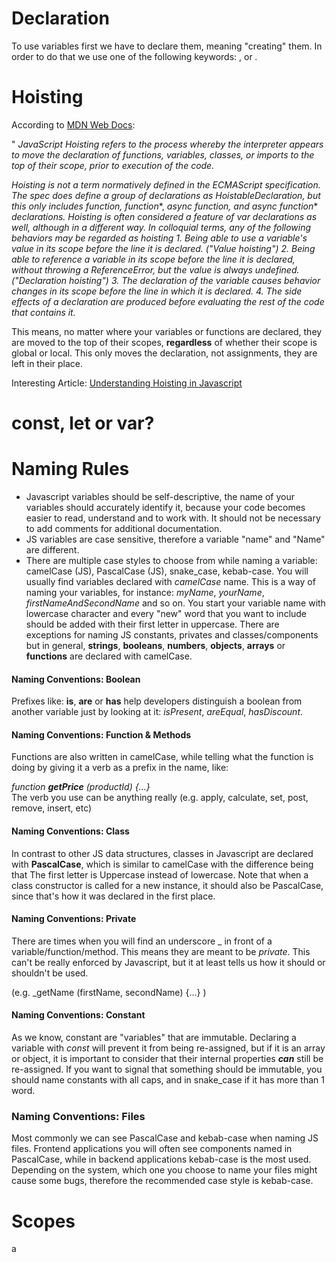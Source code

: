 # Declaration
To use variables first we have to declare them, meaning "creating" them. In order to do that we use one of the following keywords: <const>, <let> or <var>.


# Hoisting
According to [MDN Web Docs](https://developer.mozilla.org/en-US/docs/Glossary/Hoisting):

"  *JavaScript Hoisting refers to the process whereby the interpreter appears to move the declaration of functions, variables, classes, or imports to the top of their scope, prior to execution of the code.*

*Hoisting is not a term normatively defined in the ECMAScript specification. The spec does define a group of declarations as HoistableDeclaration, but this only includes function, function**, *async function, and async function** *declarations. Hoisting is often considered a feature of var declarations as well, although in a different way. In colloquial terms, any of the following behaviors may be regarded as hoisting*
*1. Being able to use a variable's value in its scope before the line it is declared. ("Value hoisting")*
*2. Being able to reference a variable in its scope before the line it is declared, without throwing a ReferenceError, but the value is always undefined. ("Declaration hoisting")*
*3. The declaration of the variable causes behavior changes in its scope before the line in which it is declared.*
*4. The side effects of a declaration are produced before evaluating the rest of the code that contains it.*

This means, no matter where your variables or functions are declared, they are moved to the top of their scopes, **regardless** of whether their scope is global or local. This only moves the declaration, not assignments, they are left in their place.

Interesting Article: [Understanding Hoisting in Javascript](https://www.digitalocean.com/community/tutorials/understanding-hoisting-in-javascript) 

# const, let or var?



# Naming Rules
- Javascript variables should be self-descriptive, the name of your variables should accurately identify it, because your code becomes easier to read, understand and to work with. It should not be necessary to add comments for additional documentation.
- JS variables are case sensitive, therefore a variable "name" and "Name" are different.
- There are multiple case styles to choose from while naming a variable: camelCase (JS), PascalCase (JS), snake_case,  kebab-case.
You will usually find variables declared with *camelCase* name. This is a way of naming your variables, for instance: *myName*, *yourName*, *firstNameAndSecondName* and so on. You start your variable name with lowercase character and every "new" word that you want to include should be added with their first letter in uppercase.
There are exceptions for naming JS constants, privates and classes/components but in general, **strings**, **booleans**, **numbers**, **objects**, **arrays** or **functions** are declared with camelCase.

#### Naming Conventions: Boolean
Prefixes like: **is**, **are** or **has** help developers distinguish a boolean from another variable just by looking at it: *isPresent*, *areEqual*, *hasDiscount*.
#### Naming Conventions: Function & Methods
Functions are also written in camelCase, while telling what the function is doing by giving it a verb as a prefix in the name, like:

*function **getPrice** (productId) {...}*  
The verb you use can be anything really (e.g. apply, calculate, set, post, remove, insert, etc)

#### Naming Conventions: Class

In contrast to other JS data structures, classes in Javascript are declared with **PascalCase**, which is similar to camelCase with the difference being that The first letter is Uppercase instead of lowercase. Note that when a class constructor is called for a new instance, it should also be PascalCase, since that's how it was declared in the first place.

#### Naming Conventions: Private

There are times when you will find an underscore _  in front of a variable/function/method. This means they are meant to be *private*. This can't be really enforced by Javascript, but it at least tells us how it should or shouldn't be used.

(e.g. _getName (firstName, secondName) {...} )

#### Naming Conventions: Constant

As we know, constant are "variables" that are immutable. Declaring a variable with *const* will prevent it from being re-assigned, but if it is an array or object, it is important to consider that their internal properties ***can*** still be re-assigned.
If you want to signal that something should be immutable, you should name constants with all caps, and in snake_case if it has more than 1 word.

### Naming Conventions: Files

Most commonly we can see PascalCase and kebab-case when naming JS files. Frontend applications you will often see components named in PascalCase, while in backend applications kebab-case is the most used.
Depending on the system, which one you choose to name your files might cause some bugs, therefore the recommended case style is kebab-case.

# Scopes
a
